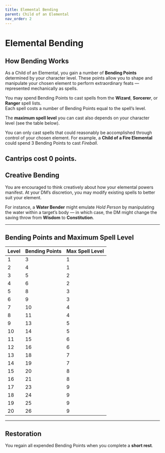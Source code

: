 ```yaml
---
title: Elemental Bending
parent: Child of an Elemental
nav_order: 2
---
```



# Elemental Bending

## How Bending Works

As a Child of an Elemental, you gain a number of **Bending Points** determined by your character level. These points allow you to shape and manipulate your chosen element to perform extraordinary feats — represented mechanically as spells.

You may spend Bending Points to cast spells from the **Wizard**, **Sorcerer**, or **Ranger** spell lists.  
Each spell costs a number of Bending Points equal to the spell’s level.

The **maximum spell level** you can cast also depends on your character level (see the table below).

You can only cast spells that could reasonably be accomplished through control of your chosen element. For example, a **Child of a Fire Elemental** could spend 3 Bending Points to cast *Fireball*.

Cantrips cost 0 points.
---

## Creative Bending

You are encouraged to think creatively about how your elemental powers manifest. At your DM’s discretion, you may modify existing spells to better suit your element.

For instance, a **Water Bender** might emulate *Hold Person* by manipulating the water within a target’s body — in which case, the DM might change the saving throw from **Wisdom** to **Constitution**.

---

## Bending Points and Maximum Spell Level

| Level | Bending Points | Max Spell Level |
|:------|:----------------|:----------------|
| 1     | 3               | 1               |
| 2     | 4               | 1               |
| 3     | 5               | 2               |
| 4     | 6               | 2               |
| 5     | 8               | 3               |
| 6     | 9               | 3               |
| 7     | 10              | 4               |
| 8     | 11              | 4               |
| 9     | 13              | 5               |
| 10    | 14              | 5               |
| 11    | 15              | 6               |
| 12    | 16              | 6               |
| 13    | 18              | 7               |
| 14    | 19              | 7               |
| 15    | 20              | 8               |
| 16    | 21              | 8               |
| 17    | 23              | 9               |
| 18    | 24              | 9               |
| 19    | 25              | 9               |
| 20    | 26              | 9               |

---

## Restoration

You regain all expended Bending Points when you complete a **short rest**.